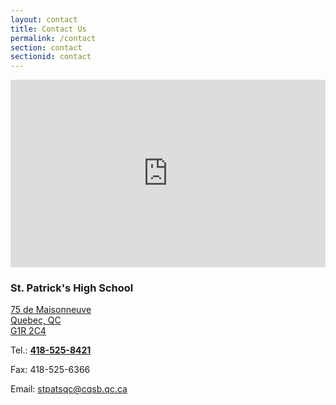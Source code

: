 ```yaml
---
layout: contact
title: Contact Us
permalink: /contact
section: contact
sectionid: contact
---
```

<div class="col-6">
    <iframe src="https://www.google.com/maps/embed?pb=!1m18!1m12!1m3!1d2730.976457554257!2d-71.2263890486157!3d46.804769650911396!2m3!1f0!2f0!3f0!3m2!1i1024!2i768!4f13.1!3m3!1m2!1s0x4cb89678d898b11f%3A0xf498895db034d96!2s75+Rue+de+Maisonneuve%2C+Qu%C3%A9bec%2C+QC+G1R+2C4!5e0!3m2!1sfr!2sca!4v1561029801147!5m2!1sfr!2sca" width="100%" height="300" frameborder="0" style="border:0" allowfullscreen></iframe>
</div>
<div class="col-6 flexRow">
    <div class="schoolContact">
        <h3>St. Patrick's High School</h3>
        <p><a href="https://goo.gl/maps/XrL9EZdx4vRops379" target="_blank">75 de Maisonneuve
        <br>Quebec, QC
        <br>G1R 2C4</a></p>
        <p>Tel.: <strong><a href="tel:+14185258421">418-525-8421</a></strong></p>
        <p>Fax: 418-525-6366</p>
        <p>Email: <a href="mailto:stpatsqc@cqsb.qc.ca">stpatsqc@cqsb.qc.ca</a></p>
    </div>
</div>
